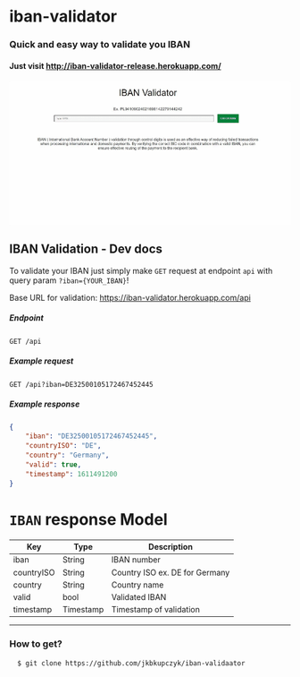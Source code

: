 # iban-validator
### Quick and easy way to validate you IBAN

#### Just visit http://iban-validator-release.herokuapp.com/

<a href="https://jkbkupczyk.github.io/iban-validator">
  <img align="center" src="https://github.com/jkbkupczyk/iban-validator/blob/main/readme.gif" width="" height="" />
</a>

## IBAN Validation - Dev docs

To validate your IBAN just simply make `GET` request at endpoint `api` with query param `?iban={YOUR_IBAN}`! 

Base URL for validation: https://iban-validator.herokuapp.com/api

##### Endpoint
`GET /api`

##### Example request
`GET /api?iban=DE32500105172467452445`

##### Example response
```json
{
    "iban": "DE32500105172467452445",
    "countryISO": "DE",
    "country": "Germany",
    "valid": true,
    "timestamp": 1611491200
}
```

# `IBAN` response Model

| Key              | Type          | Description |
| ---------------- | ------------- | ----------- |
| iban             | String        | IBAN number |
| countryISO       | String        | Country ISO ex. DE for Germany |
| country          | String        | Country name |
| valid            | bool          | Validated IBAN |
| timestamp        | Timestamp     | Timestamp of validation |

---

### How to get?
```git
  $ git clone https://github.com/jkbkupczyk/iban-validaator
```
